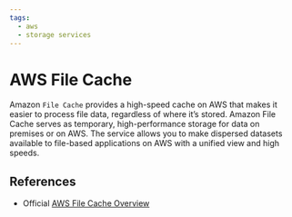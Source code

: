 ```yaml
---
tags:
  - aws
  - storage services
---
```


# AWS File Cache

Amazon `File Cache` provides a high-speed cache on AWS that makes it easier to process file data, regardless of where it’s stored. Amazon File Cache serves as temporary, high-performance storage for data on premises or on AWS. The service allows you to make dispersed datasets available to file-based applications on AWS with a unified view and high speeds.

## References

* Official [AWS File Cache Overview](https://aws.amazon.com/filecache/)
